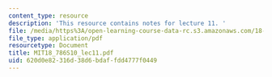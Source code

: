 ```yaml
---
content_type: resource
description: 'This resource contains notes for lecture 11. '
file: /media/https%3A/open-learning-course-data-rc.s3.amazonaws.com/18-786-topics-in-algebraic-number-theory-spring-2010/620d0e82316d38d6bdaffdd4777f0449_MIT18_786S10_lec11.pdf
file_type: application/pdf
resourcetype: Document
title: MIT18_786S10_lec11.pdf
uid: 620d0e82-316d-38d6-bdaf-fdd4777f0449
---
```

